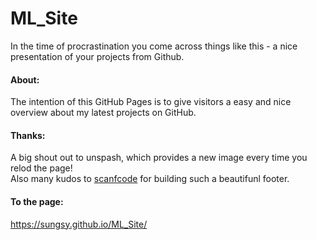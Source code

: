 # ML_Site

In the time of procrastination you come across things like this - a nice presentation of your projects from Github.

#### About:
The intention of this GitHub Pages is to give visitors a easy and nice overview about my latest projects on GitHub.


#### Thanks:
A big shout out to unspash, which provides a new image every time you relod the page!  
Also many kudos to [scanfcode](https://codepen.io/scanfcode/pen/MEZPNd) for building such a beautifunl footer.

#### To the page:
https://sungsy.github.io/ML_Site/
